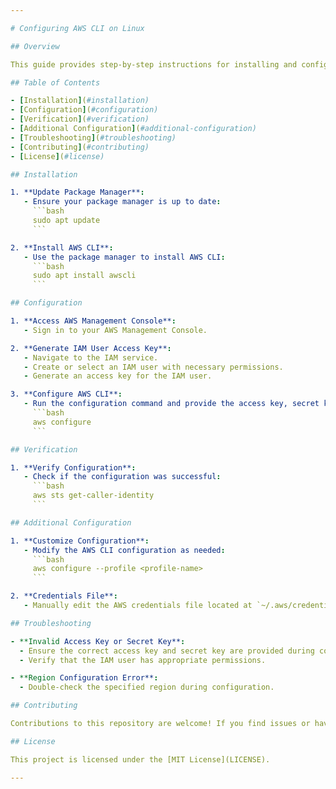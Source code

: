 ```yaml
---

# Configuring AWS CLI on Linux

## Overview

This guide provides step-by-step instructions for installing and configuring the AWS Command Line Interface (CLI) on a Linux system.

## Table of Contents

- [Installation](#installation)
- [Configuration](#configuration)
- [Verification](#verification)
- [Additional Configuration](#additional-configuration)
- [Troubleshooting](#troubleshooting)
- [Contributing](#contributing)
- [License](#license)

## Installation

1. **Update Package Manager**:
   - Ensure your package manager is up to date:
     ```bash
     sudo apt update
     ```

2. **Install AWS CLI**:
   - Use the package manager to install AWS CLI:
     ```bash
     sudo apt install awscli
     ```

## Configuration

1. **Access AWS Management Console**:
   - Sign in to your AWS Management Console.

2. **Generate IAM User Access Key**:
   - Navigate to the IAM service.
   - Create or select an IAM user with necessary permissions.
   - Generate an access key for the IAM user.

3. **Configure AWS CLI**:
   - Run the configuration command and provide the access key, secret key, region, and output format:
     ```bash
     aws configure
     ```

## Verification

1. **Verify Configuration**:
   - Check if the configuration was successful:
     ```bash
     aws sts get-caller-identity
     ```

## Additional Configuration

1. **Customize Configuration**:
   - Modify the AWS CLI configuration as needed:
     ```bash
     aws configure --profile <profile-name>
     ```

2. **Credentials File**:
   - Manually edit the AWS credentials file located at `~/.aws/credentials`.

## Troubleshooting

- **Invalid Access Key or Secret Key**:
  - Ensure the correct access key and secret key are provided during configuration.
  - Verify that the IAM user has appropriate permissions.

- **Region Configuration Error**:
  - Double-check the specified region during configuration.

## Contributing

Contributions to this repository are welcome! If you find issues or have suggestions for improvements, please open an issue or submit a pull request.

## License

This project is licensed under the [MIT License](LICENSE).

---
```

